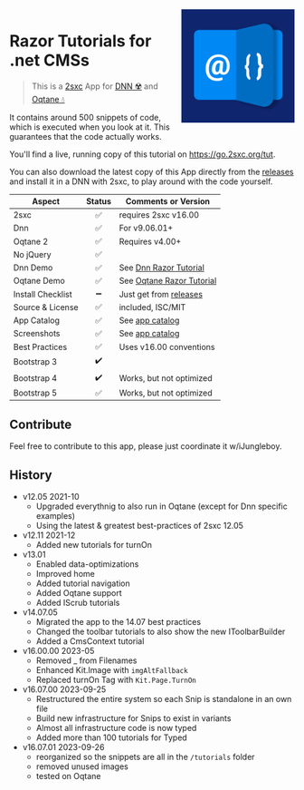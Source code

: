 <img loading="lazy" src="app-icon.png" align="right" width="200px">

# Razor Tutorials for .net CMSs

> This is a [2sxc](https://2sxc.org) App for [DNN ☢️](https://www.dnnsoftware.com/) and [Oqtane 💧](https://www.oqtane.org/)

It contains around 500 snippets of code, which is executed when you look at it.
This guarantees that the code actually works.

You'll find a live, running copy of this tutorial on <https://go.2sxc.org/tut>.

You can also download the latest copy of this App directly from the [releases](./releases) and install it in a DNN with 2sxc, to play around with the code yourself.

| Aspect              | Status | Comments or Version |
| ------------------- | :----: | ------------------- |
| 2sxc                | ✅    | requires 2sxc v16.00
| Dnn                 | ✅    | For v9.06.01+
| Oqtane 2            | ✅    | Requires v4.00+
| No jQuery           | ✅    |
| Dnn Demo            | ✅    | See [Dnn Razor Tutorial](https://2sxc.org/dnn-tutorials/en/razor)
| Oqtane Demo         | ✅    | See [Oqtane Razor Tutorial](https://blazor-cms.org/oqtane-tutorials)
| Install Checklist   | ➖    | Just get from [releases](https://github.com/2sic/app-tutorial-razor/releases)
| Source & License    | ✅    | included, ISC/MIT
| App Catalog         | ✅    | See [app catalog](https://2sxc.org/en/apps/app/dnn-razor-tutorial)
| Screenshots         | ✅    | See [app catalog](https://2sxc.org/en/apps/app/dnn-razor-tutorial)
| Best Practices      | ✅    | Uses v16.00 conventions
| Bootstrap 3         | ✔️    |
| Bootstrap 4         | ✔️    | Works, but not optimized
| Bootstrap 5         | ✅    | Works, but not optimized

## Contribute

Feel free to contribute to this app, please just coordinate it w/iJungleboy.

[//]: # (## Customize the App not needed, so commented out)

## History

* v12.05 2021-10
  * Upgraded everythnig to also run in Oqtane (except for Dnn specific examples)
  * Using the latest & greatest best-practices of 2sxc 12.05
* v12.11 2021-12
  * Added new tutorials for turnOn
* v13.01
  * Enabled data-optimizations
  * Improved home
  * Added tutorial navigation
  * Added Oqtane support
  * Added IScrub tutorials
* v14.07.05
  * Migrated the app to the 14.07 best practices
  * Changed the toolbar tutorials to also show the new IToolbarBuilder
  * Added a CmsContext tutorial
* v16.00.00 2023-05
  * Removed _ from Filenames
  * Enhanced Kit.Image with `imgAltFallback`
  * Replaced turnOn Tag with `Kit.Page.TurnOn`
* v16.07.00 2023-09-25
  * Restructured the entire system so each Snip is standalone in an own file
  * Build new infrastructure for Snips to exist in variants
  * Almost all infrastructure code is now typed
  * Added more than 100 tutorials for Typed
* v16.07.01 2023-09-26
  * reorganized so the snippets are all in the `/tutorials` folder
  * removed unused images
  * tested on Oqtane
